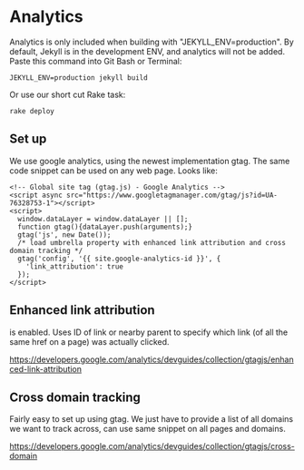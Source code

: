 # Analytics 

Analytics is only included when building with "JEKYLL_ENV=production".
By default, Jekyll is in the development ENV, and analytics will not be added.
Paste this command into Git Bash or Terminal: 

`JEKYLL_ENV=production jekyll build`

Or use our short cut Rake task: 

`rake deploy`

## Set up

We use google analytics, using the newest implementation gtag.
The same code snippet can be used on any web page. 
Looks like:

```
<!-- Global site tag (gtag.js) - Google Analytics -->
<script async src="https://www.googletagmanager.com/gtag/js?id=UA-76328753-1"></script>
<script>
  window.dataLayer = window.dataLayer || [];
  function gtag(){dataLayer.push(arguments);}
  gtag('js', new Date());
  /* load umbrella property with enhanced link attribution and cross domain tracking */
  gtag('config', '{{ site.google-analytics-id }}', {
    'link_attribution': true
  });
</script>
```

## Enhanced link attribution 

is enabled. 
Uses ID of link or nearby parent to specify which link (of all the same href on a page) was actually clicked.

https://developers.google.com/analytics/devguides/collection/gtagjs/enhanced-link-attribution

## Cross domain tracking

Fairly easy to set up using gtag. 
We just have to provide a list of all domains we want to track across, can use same snippet on all pages and domains.  

https://developers.google.com/analytics/devguides/collection/gtagjs/cross-domain

